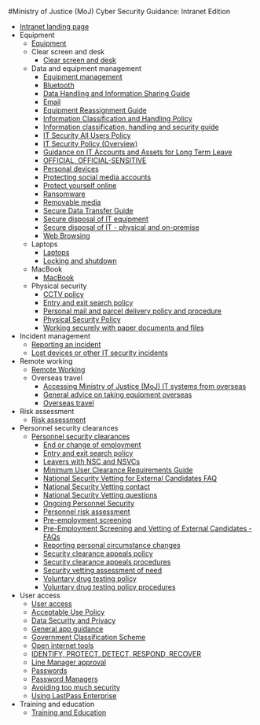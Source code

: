#Ministry of Justice (MoJ) Cyber Security Guidance: Intranet Edition

* [Intranet landing page](https://security-guidance.service.justice.gov.uk/intranet-landing-page/)
* Equipment
    * [Equipment](https://security-guidance.service.justice.gov.uk/equipment/)
    * Clear screen and desk
        -   [Clear screen and desk](https://security-guidance.service.justice.gov.uk/clear-screen-and-desk/)
    * Data and equipment management
        -   [Equipment management](https://security-guidance.service.justice.gov.uk/equipment-management/)
        -   [Bluetooth](https://security-guidance.service.justice.gov.uk/bluetooth/)
        -   [Data Handling and Information Sharing Guide](https://security-guidance.service.justice.gov.uk/data-handling-and-information-sharing-guide/)
        -   [Email](https://security-guidance.service.justice.gov.uk/email/)
        -   [Equipment Reassignment Guide](https://security-guidance.service.justice.gov.uk/equipment-reassignment-guide/)
        -   [Information Classification and Handling Policy](https://security-guidance.service.justice.gov.uk/information-classification-and-handling-policy/)
        -   [Information classification, handling and security guide](https://security-guidance.service.justice.gov.uk/information-classification-handling-and-security-guide/)
        -   [IT Security All Users Policy](https://security-guidance.service.justice.gov.uk/it-security-all-users-policy/)
        -   [IT Security Policy (Overview)](https://security-guidance.service.justice.gov.uk/it-security-policy-overview/)
        -   [Guidance on IT Accounts and Assets for Long Term Leave](https://security-guidance.service.justice.gov.uk/long-term-leave/)
        -   [OFFICIAL, OFFICIAL-SENSITIVE](https://security-guidance.service.justice.gov.uk/official-official-sensitive/)
        -   [Personal devices](https://security-guidance.service.justice.gov.uk/personal-devices/)
        -   [Protecting social media accounts](https://security-guidance.service.justice.gov.uk/protecting-social-media-accounts/)
        -   [Protect yourself online](https://security-guidance.service.justice.gov.uk/protect-yourself-online/)
        -   [Ransomware](https://security-guidance.service.justice.gov.uk/ransomware/)
        -   [Removable media](https://security-guidance.service.justice.gov.uk/removable-media/)
        -   [Secure Data Transfer Guide](https://security-guidance.service.justice.gov.uk/secure-data-transfer-guide/)
        -   [Secure disposal of IT equipment](https://security-guidance.service.justice.gov.uk/secure-disposal-of-it-equipment/)
        -   [Secure disposal of IT - physical and on-premise](https://security-guidance.service.justice.gov.uk/secure-disposal-of-it-physical-and-on-premise/)
        -   [Web Browsing](https://security-guidance.service.justice.gov.uk/web-browsing/)
    * Laptops
        -   [Laptops](https://security-guidance.service.justice.gov.uk/laptops/)
        -   [Locking and shutdown](https://security-guidance.service.justice.gov.uk/locking-and-shutdown/)
    * MacBook
        -   [MacBook](https://security-guidance.service.justice.gov.uk/policies-for-macbook-users/)
    * Physical security
        -   [CCTV policy](https://security-guidance.service.justice.gov.uk/cctv-policy/)
        -   [Entry and exit search policy](https://security-guidance.service.justice.gov.uk/entry-and-exit-search-policy/)
        -   [Personal mail and parcel delivery policy and procedure](https://security-guidance.service.justice.gov.uk/personal-mail-and-parcel-delivery-policy-and-procedure/)
        -   [Physical Security Policy](https://security-guidance.service.justice.gov.uk/physical-security-policy/)
        -   [Working securely with paper documents and files](https://security-guidance.service.justice.gov.uk/working-securely-with-paper-documents-and-files/)
* Incident management
    * [Reporting an incident](https://security-guidance.service.justice.gov.uk/reporting-an-incident/)
    * [Lost devices or other IT security incidents](https://security-guidance.service.justice.gov.uk/lost-devices-incidents/)
* Remote working
    * [Remote Working](https://security-guidance.service.justice.gov.uk/remote-working/)
    * Overseas travel
        -   [Accessing Ministry of Justice (MoJ) IT systems from overseas](https://security-guidance.service.justice.gov.uk/accessing-moj-it-systems-from-overseas/)
        -   [General advice on taking equipment overseas](https://security-guidance.service.justice.gov.uk/general-advice-on-taking-equipment-overseas/)
        -   [Overseas travel](https://security-guidance.service.justice.gov.uk/overseas-travel/)
* Risk assessment
    * [Risk assessment](https://security-guidance.service.justice.gov.uk/risk-reviews/)
* Personnel security clearances
    * [Personnel security clearances](https://security-guidance.service.justice.gov.uk/personnel-security-clearances/)
        -   [End or change of employment](https://security-guidance.service.justice.gov.uk/end-or-change-of-employment/)
        -   [Entry and exit search policy](https://security-guidance.service.justice.gov.uk/entry-and-exit-search-policy/)
        -   [Leavers with NSC and NSVCs](https://security-guidance.service.justice.gov.uk/leavers-with-nsc-and-nscvs/)
        -   [Minimum User Clearance Requirements Guide](https://security-guidance.service.justice.gov.uk/minimum-user-clearance-requirements-guide/)
        -   [National Security Vetting for External Candidates FAQ](https://security-guidance.service.justice.gov.uk/national-security-vetting-for-external-candidates-faq/)
        -   [National Security Vetting contact](https://security-guidance.service.justice.gov.uk/national-security-vetting-contact/)
        -   [National Security Vetting questions](https://security-guidance.service.justice.gov.uk/national-security-vetting-questions/)
        -   [Ongoing Personnel Security](https://security-guidance.service.justice.gov.uk/ongoing-personnel-security/)
        -   [Personnel risk assessment](https://security-guidance.service.justice.gov.uk/personnel-risk-assessment/)
        -   [Pre-employment screening](https://security-guidance.service.justice.gov.uk/pre-employment-screening/)
        -   [Pre-Employment Screening and Vetting of External Candidates - FAQs](https://security-guidance.service.justice.gov.uk/pre-employment-screening-and-vetting-of-external-candidates-faqs/)
        -   [Reporting personal circumstance changes](https://security-guidance.service.justice.gov.uk/reporting-personal-circumstance-changes/)
        -   [Security clearance appeals policy](https://security-guidance.service.justice.gov.uk/security-clearance-appeals-policy/)
        -   [Security clearance appeals procedures](https://security-guidance.service.justice.gov.uk/security-clearance-appeals-procedures/)
        -   [Security vetting assessment of need](https://security-guidance.service.justice.gov.uk/security-vetting-assessment-need/)
        -   [Voluntary drug testing policy](https://security-guidance.service.justice.gov.uk/voluntary-drug-testing-policy/)
        -   [Voluntary drug testing policy procedures](https://security-guidance.service.justice.gov.uk/voluntary-drug-testing-policy-procedures/)
* User access
    * [User access](https://security-guidance.service.justice.gov.uk/acceptable-use/)
    * [Acceptable Use Policy](https://security-guidance.service.justice.gov.uk/acceptable-use-policy/)
    * [Data Security and Privacy](https://security-guidance.service.justice.gov.uk/data-security-and-privacy/)
    * [General app guidance](https://security-guidance.service.justice.gov.uk/general-user-video-and-messaging-apps-guidance/)
    * [Government Classification Scheme](https://security-guidance.service.justice.gov.uk/government-classification-scheme/)
    * [Open internet tools](https://security-guidance.service.justice.gov.uk/guidance-for-using-open-internet-tools/)
    * [IDENTIFY, PROTECT, DETECT, RESPOND, RECOVER](https://security-guidance.service.justice.gov.uk/identify-protect-detect-respond-recover/)
    * [Line Manager approval](https://security-guidance.service.justice.gov.uk/line-manager-approval/)
    * [Passwords](https://security-guidance.service.justice.gov.uk/passwords/)
    * [Password Managers](https://security-guidance.service.justice.gov.uk/password-managers/)
    * [Avoiding too much security](https://security-guidance.service.justice.gov.uk/setecastronomy/)
    * [Using LastPass Enterprise](https://security-guidance.service.justice.gov.uk/using-lastpass/)
* Training and education
    * [Training and Education](https://security-guidance.service.justice.gov.uk/training-and-education/)

